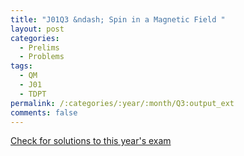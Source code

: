 ```yaml
---
title: "J01Q3 &ndash; Spin in a Magnetic Field "
layout: post
categories:
  - Prelims
  - Problems
tags:
  - QM
  - J01
  - TDPT
permalink: /:categories/:year/:month/Q3:output_ext
comments: false
---
```

<object data="2001J3Q.pdf" type="application/pdf" width="100%" height="500"></object>
<div class="message"><a href='https://princetonprelim.com/prelim/6/'>Check for solutions to this year's exam</a></div>